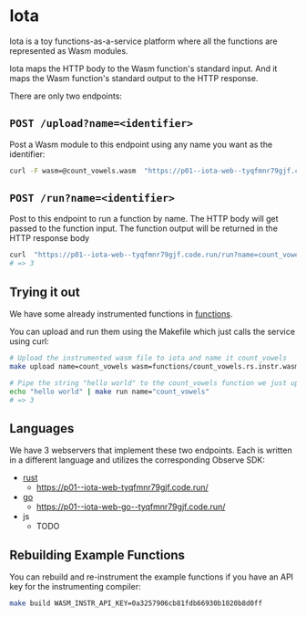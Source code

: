 # Iota

Iota is a toy functions-as-a-service platform where all the functions are represented as Wasm modules.

Iota maps the HTTP body to the Wasm function's standard input. And it maps the Wasm function's standard output to the HTTP response.

There are only two endpoints:

## `POST /upload?name=<identifier>`

Post a Wasm module to this endpoint using any name you want as the identifier:

```bash
curl -F wasm=@count_vowels.wasm  "https://p01--iota-web--tyqfmnr79gjf.code.run/upload?name=count_vowels" -X POST
```

## `POST /run?name=<identifier>`

Post to this endpoint to run a function by name. The HTTP body will get passed to the function input. The function output will be returned in the HTTP response body


```bash
curl  "https://p01--iota-web--tyqfmnr79gjf.code.run/run?name=count_vowels" -X POST -d "Hello World"
# => 3
```

## Trying it out

We have some already instrumented functions in [functions](functions).

You can upload and run them using the Makefile which just calls the service using curl:

```bash
# Upload the instrumented wasm file to iota and name it count_vowels
make upload name=count_vowels wasm=functions/count_vowels.rs.instr.wasm

# Pipe the string "hello world" to the count_vowels function we just uploaded
echo "hello world" | make run name="count_vowels"
# => 3
```

## Languages

We have 3 webservers that implement these two endpoints. Each is written in a different language and utilizes the corresponding Observe SDK:

+ [rust](./rust)
  - https://p01--iota-web-tyqfmnr79gjf.code.run/
+ [go](./go)
  - https://p01--iota-web-go--tyqfmnr79gjf.code.run/
+ js
  - TODO


## Rebuilding Example Functions

You can rebuild and re-instrument the example functions if you have an API key for the instrumenting compiler:

```bash
make build WASM_INSTR_API_KEY=0a3257906cb81fdb66930b1020b8d0ff
```
